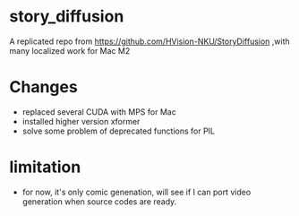 # story_diffusion
A replicated repo from https://github.com/HVision-NKU/StoryDiffusion ,with many localized work for Mac M2


# Changes
- replaced several CUDA with MPS for Mac
- installed higher version xformer
- solve some problem of deprecated functions for PIL

# limitation
- for now, it's only comic genenation, will see if I can port video generation when source codes are ready.
